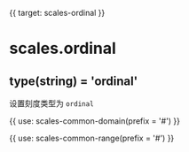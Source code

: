 {{ target: scales-ordinal }}

# scales.ordinal

## type(string) = 'ordinal'

设置刻度类型为 `ordinal`

{{ use: scales-common-domain(prefix = '#') }}

{{ use: scales-common-range(prefix = '#') }}
